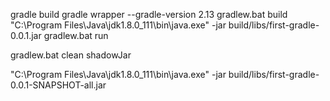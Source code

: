 gradle build
gradle wrapper --gradle-version 2.13
gradlew.bat build
"C:\Program Files\Java\jdk1.8.0_111\bin\java.exe" -jar build/libs/first-gradle-0.0.1.jar
gradlew.bat run

gradlew.bat clean shadowJar

"C:\Program Files\Java\jdk1.8.0_111\bin\java.exe" -jar build/libs/first-gradle-0.0.1-SNAPSHOT-all.jar